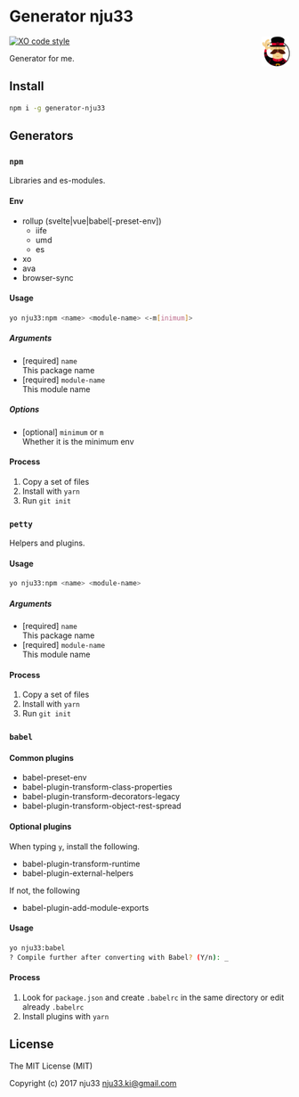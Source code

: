 # Generator nju33

<img src="https://github.com/nju33/generator-nju33/blob/master/images/yeoman.png?raw=true" width=50 align=right>

[![XO code style](https://img.shields.io/badge/code_style-XO-5ed9c7.svg)](https://github.com/sindresorhus/xo)

Generator for me.

## Install

```bash
npm i -g generator-nju33
```

## Generators

### `npm`

Libraries and es-modules.

#### Env

- rollup (svelte|vue|babel[-preset-env])
  - iife
  - umd
  - es
- xo
- ava
- browser-sync

#### Usage

```bash
yo nju33:npm <name> <module-name> <-m[inimum]>
```

##### Arguments

- [required] `name`  
  This package name
- [required] `module-name`  
  This module name

##### Options

- [optional] `minimum` or `m`  
  Whether it is the minimum env

#### Process

1. Copy a set of files
2. Install with `yarn`
3. Run `git init`

### `petty`

Helpers and plugins.

#### Usage

```bash
yo nju33:npm <name> <module-name>
```

##### Arguments

- [required] `name`  
  This package name
- [required] `module-name`  
  This module name

#### Process

1. Copy a set of files
2. Install with `yarn`
3. Run `git init`

### `babel`

#### Common plugins

- babel-preset-env
- babel-plugin-transform-class-properties
- babel-plugin-transform-decorators-legacy
- babel-plugin-transform-object-rest-spread

#### Optional plugins

When typing `y`, install the following.

- babel-plugin-transform-runtime
- babel-plugin-external-helpers

If not, the following

- babel-plugin-add-module-exports

#### Usage

```bash
yo nju33:babel
? Compile further after converting with Babel? (Y/n): _
```

#### Process

1. Look for `package.json` and create `.babelrc` in the same directory or  edit already `.babelrc`
2. Install plugins with `yarn`

## License

The MIT License (MIT)

Copyright (c) 2017 nju33 <nju33.ki@gmail.com>
